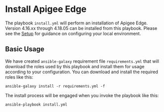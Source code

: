 # Install Apigee Edge

The playbook `install.yml` will perform an installation of Apigee Edge. Version 4.16.xx through 4.18.05 can be installed
from this playbook. Please see the [Setup](https://github.com/apigee/ansible-opdk-accelerator/blob/master/setup/README.md) 
for guidance on configuring your local environment.

## Basic Usage
We have created `ansible-galaxy` requirement file `requirements.yml` that will download the roles 
used by this playbook and install them for usage according to your configuration. You can download and install the 
required roles like this: 

    ansible-galaxy install -r requirements.yml -f
    
The install process will be engaged when you invoke the playbook like this:

    ansible-playbook install.yml
